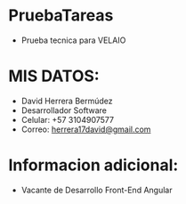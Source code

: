 # PruebaTareas
* Prueba tecnica para VELAIO

# MIS DATOS:
* David Herrera Bermúdez
* Desarrollador Software
* Celular: +57 3104907577
* Correo: herrera17david@gmail.com

# Informacion adicional:
* Vacante de Desarrollo Front-End Angular

